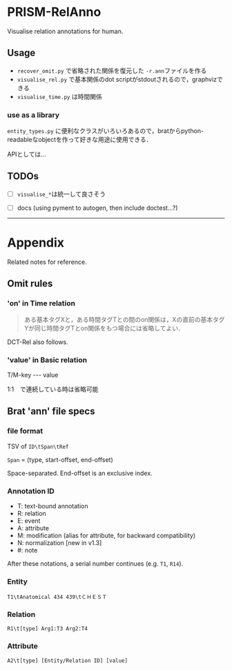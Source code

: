 # PRISM-RelAnno

Visualise relation annotations for human.

## Usage

- `recover_omit.py` で省略された関係を復元した `-r.ann`ファイルを作る
- `visualise_rel.py` で基本関係のdot scriptがstdoutされるので，graphvizできる
- `visualise_time.py` は時間関係

### use as a library

`entity_types.py` に便利なクラスがいろいろあるので，bratからpython-readableなobjectを作って好きな用途に使用できる．

APIとしては…


## TODOs

- [ ] `visualise_*`は統一して良さそう
- [ ] docs (using pyment to autogen, then include doctest...?)


-----------------------------------
# Appendix

Related notes for reference.

## Omit rules

### 'on' in Time relation

> ある基本タグXと，ある時間タグTとの間のon関係は，Xの直前の基本タグYが同じ時間タグTとon関係をもつ場合には省略してよい．

DCT-Rel also follows.

### 'value' in Basic relation

T/M-key --- value

1:1　で連続している時は省略可能

<!-- ### 同格関係の複数タグから付与する region 関係

> 同格関係にある複数のDからのregion関係はどれか1つから伸ばせば良く，他は省略可

`A1-region->D1, A1-region->D2 s.t. D1==D2`
then `D1/D2-region->A2` (etc.) can be omitted. -->

## Brat 'ann' file specs

### file format

TSV of `ID\tSpan\tRef`

`Span` = (type, start-offset, end-offset)

Space-separated.
End-offset is an exclusive index.

### Annotation ID

- T: text-bound annotation
- R: relation
- E: event
- A: attribute
- M: modification (alias for attribute, for backward compatibility)
- N: normalization [new in v1.3]
- #: note

After these notations, a serial number continues (e.g. `T1`, `R14`).

### Entity

`T1\tAnatomical 434 439\tＣＨＥＳＴ`

### Relation

`R1\t[type] Arg1:T3 Arg2:T4`

### Attribute

`A2\t[type] [Entity/Relation ID] [value]`
